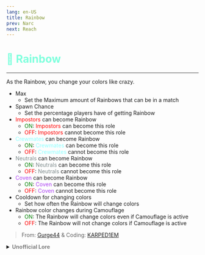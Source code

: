 ```yaml
---
lang: en-US
title: Rainbow
prev: Narc
next: Reach
---
```


# <font color=#80ffdd>🌈 <b>Rainbow</b></font> <Badge text="Miscellaneous" type="tip" vertical="middle"/>
---

As the Rainbow, you change your colors like crazy.
* Max
  * Set the Maximum amount of Rainbows that can be in a match
* Spawn Chance
  * Set the percentage players have of getting Rainbow
* <font color=red>Impostors</font> can become Rainbow
  * <font color=green>ON</font>: <font color=red>Impostors</font> can become this role
  * <font color=red>OFF</font>: <font color=red>Impostors</font> cannot become this role
* <font color=#8cffff>Crewmates</font> can become Rainbow
  * <font color=green>ON</font>: <font color=#8cffff>Crewmates</font> can become this role
  * <font color=red>OFF</font>: <font color=#8cffff>Crewmates</font> cannot become this role
* <font color=#7f8c8d>Neutrals</font> can become Rainbow
  * <font color=green>ON</font>: <font color=#7f8c8d>Neutrals</font> can become this role
  * <font color=red>OFF</font>: <font color=#7f8c8d>Neutrals</font> cannot become this role
* <font color=#ac42f2>Coven</font> can become Rainbow
  * <font color=green>ON</font>: <font color=#ac42f2>Coven</font> can become this role
  * <font color=red>OFF</font>: <font color=#ac42f2>Coven</font> cannot become this role
* Cooldown for changing colors
  * Set how often the Rainbow will change colors
* Rainbow color changes during Camouflage
  * <font color=green>ON</font>: The Rainbow will change colors even if Camouflage is active
  * <font color=red>OFF</font>: The Rainbow will not change colors if Camouflage is active

> From: [Gurge44](#) & Coding: [KARPED1EM](https://github.com/KARPED1EM)

<details>
<summary><b><font color=gray>Unofficial Lore</font></b></summary>

Placeholder: This role is a ROLE OH EM GOSH
> Submitted by: Member
</details>